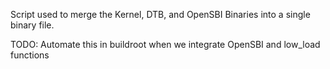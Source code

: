 Script used to merge the Kernel, DTB, and OpenSBI Binaries into a single binary file.

TODO: Automate this in buildroot when we integrate OpenSBI and low_load functions
